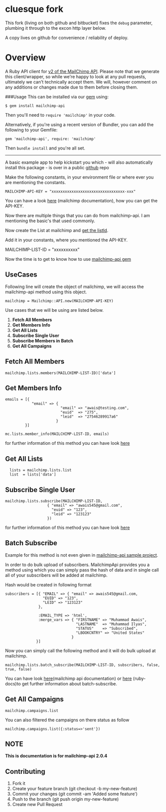 cluesque fork
=============================================

This fork (living on both github and bitbucket) fixes the `debug` parameter, plumbing it through to the excon http layer below.

A copy lives on github for convenience / reliability of deploy.

Overview
=============================================
A Ruby API client for [v2 of the MailChimp API](http://apidocs.mailchimp.com/api/2.0/). Please note that we generate this client/wrapper, so while we're happy to look at any pull requests, ultimately we can't technically accept them. We will, however comment on any additions or changes made due to them before closing them.


###Usage
This can be installed via our [gem](https://rubygems.org/gems/mailchimp-api) using:
```
$ gem install mailchimp-api
```
Then you'll need to `require 'mailchimp'` in your code.

Alternatively, if you're using a recent version of Bundler, you can add the following to your Gemfile:
```
gem 'mailchimp-api', require: 'mailchimp'
```
Then `bundle install` and you're all set.


---

A basic example app to help kickstart you which - will also automatically install this package - is over in a public [github](https://github.com/mailchimp/mcapi2-ruby-examples) repo

Make the following constants, in your environment file or where ever you are mentioning the constants.


    MAILCHIMP-API-KEY = "xxxxxxxxxxxxxxxxxxxxxxxxxxxxxxxxx-xxx"


You can have a look [here][4] (mailchimp documentation), how you can get the API-KEY.

Now there are multiple things that you can do from mailchimp-api. I am mentioning the basic's that used commonly.

Now create the List at mailchimp and [get the listId][5].

Add it in your constants, where you mentioned the API-KEY.


MAILCHIMP-LIST-ID = "xxxxxxxxxx"

Now the time is to get to know how to use [mailchimp-api gem][6]

UseCases
--------

Following line will create the object of mailchimp, we will access the mailchimp-api method using this object.

    mailchimp = Mailchimp::API.new(MAILCHIMP-API-KEY)


Use cases that we will be using are listed below.

 1. **Fetch All Members**
 2. **Get Members Info** 
 3. **Get All Lists**
 4. **Subscribe Single User**
 5. **Subscribe Members in Batch**
 6. **Get All Campaigns**

Fetch All Members
----------------

    mailchimp.lists.members(MAILCHIMP-LIST-ID)['data']


Get Members Info
----------------


    emails = [{
                "email" => {
                             "email" => "awais@testing.com",
                             "euid"  => "275",
                             "leid"  => "27546289917a6"
                           }
             }]

    mc.lists.member_info(MAILCHIMP-LIST-ID, emails)

for further information of this method you can have look [here][7]

Get All Lists
----------------

      lists = mailchimp.lists.list
      list  = lists['data']


Subscribe Single User
---------------------

    mailchimp.lists.subscribe(MAILCHIMP-LIST-ID, 
                       { "email" => "awais545@gmail.com",
                         "euid" => "123",
                         "leid" => "123123"
                       })

for further information of this method you can have look [here][8]

Batch Subscribe
----------------

Example for this method is not even given in [mailchimp-api sample project][9]. 

In order to do bulk upload of subscribers. MailchimpApi provides you a method using which you can simply pass the hash of data and in single call all of your subscribers will be added at mailchimp.

Hash would be created in following format


    subscribers = [{ "EMAIL" => { "email" => awais545@gmail.com,
                     "EUID" => "123",
                     "LEID" => "123123"
                   },

                   :EMAIL_TYPE => 'html',
                   :merge_vars => { "FIRSTNAME" => "Muhammad Awais",
                                    "LASTNAME"  => "Muhammad Ilyas",
                                    "STATUS"    => "Subscribed",
                                    "LBOOKCNTRY" => "United States"
                                  }
                  }]

Now you can simply call the following method and it will do bulk upload at mailchimp.

    mailchimp.lists.batch_subscribe(MAILCHIMP-LIST-ID, subscribers, false, true, false)

You can have look [here][10](mailchimp api documentation) or [here][11] (ruby-docs)to get further information about batch-subscribe.

Get All Campaigns
-----------------

    mailchimp.campaigns.list

You can also filtered the campaigns on there status as follow

    mailchimp.campaigns.list({:status=>'sent'})

NOTE
------------

**This is documentation is for mailchimp-api 2.0.4**

Contributing
------------

 1. Fork it
 2. Create your feature branch (git checkout -b my-new-feature)
 3. Commit your changes (git commit -am 'Added some feature')
 4. Push to the branch (git push origin my-new-feature)
 5. Create new Pull Request

  [4]: http://kb.mailchimp.com/article/where-can-i-find-my-api-key
  [5]: http://kb.mailchimp.com/article/how-can-i-find-my-list-id/
  [6]: https://rubygems.org/gems/mailchimp-api
  [7]: http://rubydoc.info/gems/mailchimp-api/2.0.4/Mailchimp/Lists#member_info-instance_method
  [8]: http://rubydoc.info/gems/mailchimp-api/2.0.4/Mailchimp/Lists#subscribe-instance_method
  [9]: https://github.com/mailchimp/mcapi2-ruby-examples
  [10]: http://apidocs.mailchimp.com/api/2.0/lists/batch-subscribe.php
  [11]: http://rubydoc.info/gems/mailchimp-api/2.0.4/Mailchimp/Lists#batch_subscribe-instance_method